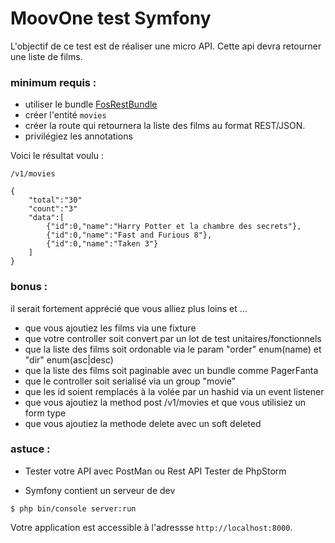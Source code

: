 # MoovOne test Symfony

L'objectif de ce test est de réaliser une micro API.
Cette api devra retourner une liste de films.

### minimum requis : 

- utiliser le bundle [FosRestBundle](http://symfony.com/doc/current/bundles/FOSRestBundle/index.html) 
- créer l'entité `movies`
- créer la route qui retournera la liste des films au format REST/JSON.
- privilégiez les annotations

Voici le résultat voulu : 

`/v1/movies`

```
{
    "total":"30"
    "count":"3"
    "data":[
        {"id":0,"name":"Harry Potter et la chambre des secrets"},
        {"id":0,"name":"Fast and Furious 8"},
        {"id":0,"name":"Taken 3"}  
    ]
}
```

### bonus : 

il serait fortement apprécié que vous alliez plus loins et ...

- que vous ajoutiez les films via une fixture 
- que votre controller soit convert par un lot de test unitaires/fonctionnels
- que la liste des films soit ordonable via le param "order" enum(name) et "dir" enum(asc|desc)
- que la liste des films soit paginable avec un bundle comme PagerFanta 
- que le controller soit serialisé via un group "movie"
- que les id soient remplacés à la volée par un hashid via un event listener
- que vous ajoutiez la method post /v1/movies et que vous utilisiez un form type
- que vous ajoutiez la methode delete avec un soft deleted 

### astuce : 

- Tester votre API avec PostMan ou Rest API Tester de PhpStorm

- Symfony contient un serveur de dev 

```
$ php bin/console server:run
```

Votre application est accessible à l'adressse `http://localhost:8000`.



